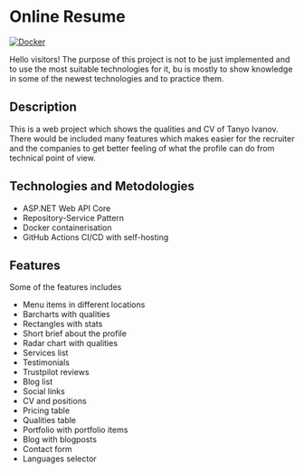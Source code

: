 # Online Resume
[![Docker](https://github.com/Takerman/Tanyo.Portfolio/actions/workflows/docker-publish.yml/badge.svg)](https://github.com/Takerman/Tanyo.Portfolio/actions/workflows/docker-publish.yml)

Hello visitors!
The purpose of this project is not to be just implemented and to use the most suitable technologies for it, bu is mostly to show knowledge in some of the newest technologies and to practice them.

## Description
This is a web project which shows the qualities and CV of Tanyo Ivanov. 
There would be included many features which makes easier for the recruiter and the companies to get better feeling of what the profile can do from technical point of view.

## Technologies and Metodologies
* ASP.NET Web API Core
* Repository-Service Pattern
* Docker containerisation
* GitHub Actions CI/CD with self-hosting

## Features
Some of the features includes
* Menu items in different locations
* Barcharts with qualities
* Rectangles with stats
* Short brief about the profile
* Radar chart with qualities
* Services list
* Testimonials
* Trustpilot reviews
* Blog list
* Social links
* CV and positions
* Pricing table
* Qualities table
* Portfolio with portfolio items
* Blog with blogposts
* Contact form
* Languages selector
